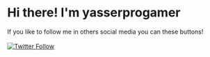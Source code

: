 # Hi there! I'm yasserprogamer
If you like to follow me in others social media you can these buttons!<br/><br/>
[![Twitter Follow](https://img.shields.io/twitter/follow/yasserprogamer?color=1DA1F2&logo=twitter&style=for-the-badge)](https://twitter.com/yasserprogamer)
